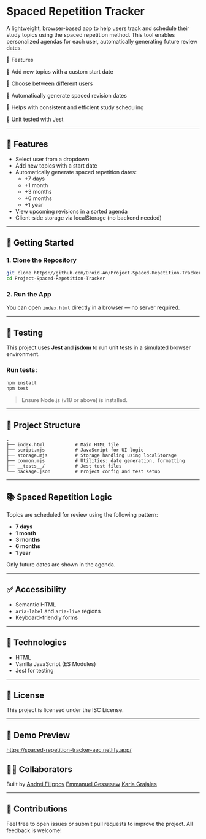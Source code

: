 # Spaced Repetition Tracker

A lightweight, browser-based app to help users track and schedule their study topics using the spaced repetition method. This tool enables personalized agendas for each user, automatically generating future review dates.

🚀 Features

📅 Add new topics with a custom start date

👤 Choose between different users

🔁 Automatically generate spaced revision dates

🧠 Helps with consistent and efficient study scheduling

🧪 Unit tested with Jest

---

## 🧠 Features

- Select user from a dropdown  
- Add new topics with a start date  
- Automatically generate spaced repetition dates:  
  - +7 days  
  - +1 month  
  - +3 months  
  - +6 months  
  - +1 year  
- View upcoming revisions in a sorted agenda  
- Client-side storage via localStorage (no backend needed)

---

## 🚀 Getting Started

### 1. Clone the Repository

```bash
git clone https://github.com/Droid-An/Project-Spaced-Repetition-Tracker.git
cd Project-Spaced-Repetition-Tracker
```

### 2. Run the App

You can open `index.html` directly in a browser — no server required.

---

## 🧪 Testing

This project uses **Jest** and **jsdom** to run unit tests in a simulated browser environment.

### Run tests:

```bash
npm install
npm test
```

> Ensure Node.js (v18 or above) is installed.

---

## 📁 Project Structure

```
.
├── index.html           # Main HTML file
├── script.mjs           # JavaScript for UI logic
├── storage.mjs          # Storage handling using localStorage
├── common.mjs           # Utilities: date generation, formatting
├── __tests__/           # Jest test files
└── package.json         # Project config and test setup
```

---

## 📚 Spaced Repetition Logic

Topics are scheduled for review using the following pattern:

- **7 days**
- **1 month**
- **3 months**
- **6 months**
- **1 year**

Only future dates are shown in the agenda.

---

## ✅ Accessibility

- Semantic HTML  
- `aria-label` and `aria-live` regions  
- Keyboard-friendly forms

---

## 🔧 Technologies

- HTML  
- Vanilla JavaScript (ES Modules)  
- Jest for testing

---

## 📄 License

This project is licensed under the ISC License.

---

## 📸 Demo Preview
 https://spaced-repetition-tracker-aec.netlify.app/


## 👨‍💻 Collaborators
Built by 
[Andrei Filippov](https://github.com/Droid-An)
[Emmanuel Gessesew](https://github.com/Emmanuelgessessew)
[Karla Grajales](https://github.com/Grajales-K)

---

## 🤝 Contributions

Feel free to open issues or submit pull requests to improve the project. All feedback is welcome!
